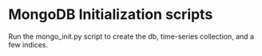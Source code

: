 # MongoDB Initialization scripts

Run the mongo_init.py script to create the db, time-series collection, and a 
few indices.